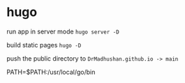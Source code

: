 # hugo

run app in server mode
```hugo server -D```

build static pages
```hugo -D```

push the public directory to 
```DrMadhushan.github.io -> main```

PATH=$PATH:/usr/local/go/bin